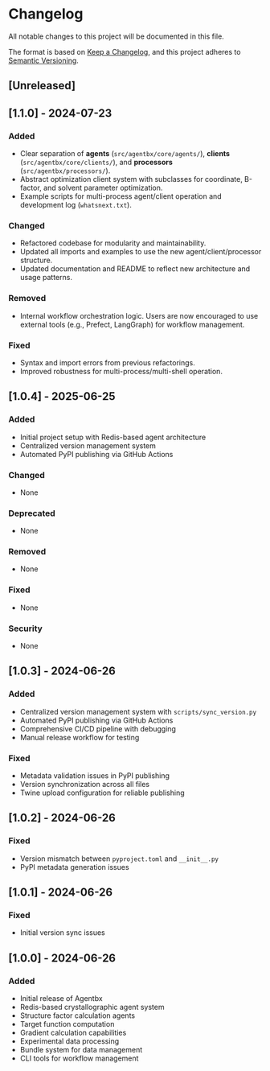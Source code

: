 # Changelog

All notable changes to this project will be documented in this file.

The format is based on [Keep a Changelog](https://keepachangelog.com/en/1.0.0/),
and this project adheres to [Semantic Versioning](https://semver.org/spec/v2.0.0.html).

## [Unreleased]

## [1.1.0] - 2024-07-23

### Added

- Clear separation of **agents** (`src/agentbx/core/agents/`), **clients** (`src/agentbx/core/clients/`), and **processors** (`src/agentbx/processors/`).
- Abstract optimization client system with subclasses for coordinate, B-factor, and solvent parameter optimization.
- Example scripts for multi-process agent/client operation and development log (`whatsnext.txt`).

### Changed

- Refactored codebase for modularity and maintainability.
- Updated all imports and examples to use the new agent/client/processor structure.
- Updated documentation and README to reflect new architecture and usage patterns.

### Removed

- Internal workflow orchestration logic. Users are now encouraged to use external tools (e.g., Prefect, LangGraph) for workflow management.

### Fixed

- Syntax and import errors from previous refactorings.
- Improved robustness for multi-process/multi-shell operation.

## [1.0.4] - 2025-06-25

### Added

- Initial project setup with Redis-based agent architecture
- Centralized version management system
- Automated PyPI publishing via GitHub Actions

### Changed

- None

### Deprecated

- None

### Removed

- None

### Fixed

- None

### Security

- None

## [1.0.3] - 2024-06-26

### Added

- Centralized version management system with `scripts/sync_version.py`
- Automated PyPI publishing via GitHub Actions
- Comprehensive CI/CD pipeline with debugging
- Manual release workflow for testing

### Fixed

- Metadata validation issues in PyPI publishing
- Version synchronization across all files
- Twine upload configuration for reliable publishing

## [1.0.2] - 2024-06-26

### Fixed

- Version mismatch between `pyproject.toml` and `__init__.py`
- PyPI metadata generation issues

## [1.0.1] - 2024-06-26

### Fixed

- Initial version sync issues

## [1.0.0] - 2024-06-26

### Added

- Initial release of Agentbx
- Redis-based crystallographic agent system
- Structure factor calculation agents
- Target function computation
- Gradient calculation capabilities
- Experimental data processing
- Bundle system for data management
- CLI tools for workflow management

